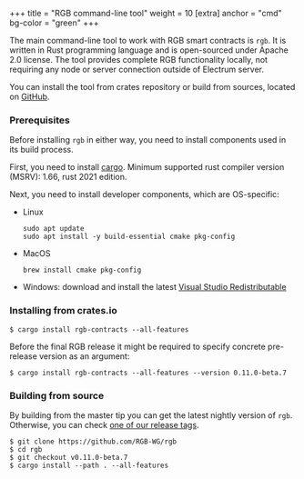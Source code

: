 +++
title = "RGB command-line tool"
weight = 10
[extra]
anchor = "cmd"
bg-color = "green"
+++

The main command-line tool to work with RGB smart contracts is `rgb`. It is written
in Rust programming language and is open-sourced under Apache 2.0 license.
The tool provides complete RGB functionality locally, not requiring any node
or server connection outside of Electrum server.

You can install the tool from crates repository or build from sources, located
on [GitHub](https://github.com/RGB-WG/rgb).

### Prerequisites

Before installing `rgb` in either way, you need to install components used in
its build process.

First, you need to install [cargo](https://doc.rust-lang.org/cargo/).
Minimum supported rust compiler version (MSRV): 1.66, rust 2021 edition.

Next, you need to install developer components, which are OS-specific:

* Linux
  ```
  sudo apt update
  sudo apt install -y build-essential cmake pkg-config
  ```

* MacOS
  ```
  brew install cmake pkg-config
  ```

* Windows: download and install the latest [Visual Studio Redistributable](https://visualstudio.microsoft.com/downloads/)


### Installing from crates.io

```
$ cargo install rgb-contracts --all-features
```

Before the final RGB release it might be required to specify concrete 
pre-release version as an argument:

```
$ cargo install rgb-contracts --all-features --version 0.11.0-beta.7
```


### Building from source

By building from the master tip you can get the latest nightly version of
`rgb`. Otherwise, you can check [one of our release tags](https://github.com/RGB-WG/rgb/tags).

```console
$ git clone https://github.com/RGB-WG/rgb
$ cd rgb
$ git checkout v0.11.0-beta.7
$ cargo install --path . --all-features
```
